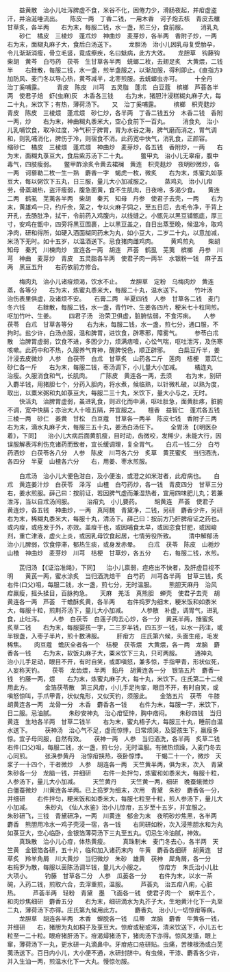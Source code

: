 <!-- { "loadSidebar": true } -->
　　益黄散　治小儿吐泻脾虚不食，米谷不化，困倦力少，滑肠夜起，并疳虚盗汗，并治涎唾流出。　　陈皮一两　丁香二钱，一用木香　诃子炮去核　青皮去穰　甘草炙，各半两　　右为末，每服二钱，水一盏，煎三分，食前服。
　　消乳丸
　　砂仁　橘皮　三棱炒　蓬朮炒　神曲炒　麦芽炒，各半两　香附子炒，一两　　右为末，面糊丸麻子大，食后白汤送下。
　　龙胆汤　治小儿因乳母复受胎孕，令儿渐渐消瘦，骨立毛竖，竟成瘵疾，名曰鬾病，此方大效。　　龙胆草　钩藤钩　柴胡　黄芩　白芍药　茯苓　生甘草各半两　蜣螂二枚，去翅足炙　大黄煨，二钱半　　右銼散，每服二钱，水一盏，煎半盏服之，以渐加服，得利即止。《直指方》加防风、麦门冬以导心热，黄芩减半，北枣煎服。去蜣螂虫亦可。
　　十全丹　治丁奚哺露。
　　青皮　陈皮　川芎　五灵脂　蓬朮　白豆蔻　槟榔　芦荟各半两　使君子焙　虾(虫麻)灰　木香各三钱　　右为末，猪胆汁浸糕糊丸麻子大，每二十丸，米饮下；有热，薄荷汤下。　　又　治丁奚哺露。
　　槟榔　枳壳麸炒　青皮　陈皮　三棱煨　蓬朮煨　砂仁炒，各半两　丁香二钱五分　木香二钱　香附一两，炒　　右为末，神曲糊丸黍米大，空心食前下一百丸。
　　消食丸　治小儿乳哺饮食，取冷过度，冷气积于脾胃，胃为水谷之海，脾气磨而消之，胃气调和，则乳哺消化，脾伤于冷，则宿食不消。此药宽中快气，消乳食，正颜容。　　缩砂仁　橘皮　三棱煨　蓬朮煨　神曲炒　麦芽炒，各五钱　香附炒，一两　　右为末，面糊丸菉豆大，食后紫苏汤下二十丸。
　　鳖甲丸　治小儿无辜疳，腹中毒气，四肢瘦弱。　　鳖甲酢涂炙令黄去裙襕　黄连　枳壳麸炒　夜明砂微炒，各一两　诃藜勒二枚一生一熟　麝香一字　蝎虎一枚，微炙　　右为末，炼蜜丸如菉豆大，每以粥饮下五丸，日三服，量儿大小加减服之。
　　蒸鸡丸　治小儿疳劳，骨蒸潮热，盗汗瘦弱，腹急面黄，食不生肌肉，日夜啼，多渴少食。　　黄连二两　鹤虱　芜荑各半两　柴胡　秦艽　知母　丹参　使君子去壳，一两　　右为末，黄雄鸡一只，约斤余，笼之，专以火麻子饲之，至五日后，去毛令净，于背上开孔，去肠肚净，拭干，令前药入鸡腹内，以线缝之。小甑先以黑豆铺甑底，厚三寸，安鸡在甑中，四旁将黑豆围裹，上以黑豆盖之，自日出蒸至晚，候温冷，取鸡净肉，研和得所，如硬入酒面糊同药末为丸，如小豆大，二岁二十丸，以意加减，米汤下无时。如十五岁，以温酒送下。忌食猪肉雌鸡肉。
　　黄鸡煎丸
　　柴胡　知母　秦艽　川楝肉炒　宣连各一两　胡连　芦荟　鹤虱　芜荑　槟榔　丹参　川芎　神曲　麦芽炒　青皮　五灵脂各半两　使君子肉一两半　水银粉一钱　麻子五两　黑豆五升　　右药依前方修合。

　　梅肉丸　治小儿诸疳烦渴，饮水不止。　　龙胆草　定粉　乌梅肉炒　黄连蒸，各等分　　右为末，炼蜜丸黍米大，每服二十丸，温水送下。
　　竹叶汤　治伤表里俱虚，及诸烦不安。　　石膏二两　半夏四钱　人参　甘草各二钱　麦门冬六钱　　右銼散，每服二钱，水一盏，青竹叶、生姜各四片，粳米七十粒同煎。呕加竹叶、生姜。
　　四君子汤　治荣卫俱虚，脏腑怯弱，不食泻痢。　　人参　茯苓　白朮　甘草各等分
　　右为末，每服二钱，水一盏，煎七分，通口服，不拘时。盐少许，白汤点服，温和脾胃，进饮食，辟寒邪，障雾气。
　　参苓白朮散　治脾胃虚弱，饮食不进，多困少力，烦满痞噎，心忪气喘，呕吐泄泻，及伤寒咳嗽。此药中和不热，久服养气育神，醒脾悦色，顺正辟邪。　　白扁豆斤半，姜汁浸去皮微炒　人参　白茯苓　白朮　甘草炙　山药各二斤　莲肉　桔梗　薏苡仁　砂仁各一斤　　右为末，每服二钱，枣汤调下，小儿量大小加减。
　　橘连丸　治瘦。久服消食和气，长肌肉。　　广陈皮　黄连各一两，去须
　　右为末，别研入麝半钱，用猪胆七个，分药入胆内，将水煮，候临熟，以针微札破，以熟为度，取出，以粟米粥和丸如菉豆大，每服二三十丸，米饮下，量大小与之，无时。
　　快活丸　治脾胃虚弱，虽进乳食，则迟化而中满，呕吐肚急，面黄肚疼，脏腑不调，宽中快膈；亦治大人十噎五隔，并宜服之。　　檀香　益智仁　蓬朮各五钱　三棱一两　砂仁　姜黄　甘松　白豆蔻　甘草各一两半　陈皮七钱　香附子三两　　右为末，滴水丸麻子大，每服三五十丸，姜汤白汤任下。
　　全胃汤 【《明医杂着》，下同】 　治小儿大病后面黄肌瘦，目时动，齿微咬，发稀少，未能大行，因误服解表泻利伤克诸药而致者，宜长缓调理，复全胃气。　　白朮一钱二分　白芍药酒炒　白茯苓各八分　人参　陈皮　川芎各六分　炙草　黄芪蜜炙　当归酒洗，各四分　半夏　山楂各六分　　右，用姜、枣水煎服。

　　白朮汤　治小儿大便色泔白，及小便浊，或澄之如米泔者，此疳病也。　　白朮　黄连姜汁炒　白茯苓　泽泻　山楂　白芍药炒，各一钱　青皮四分　甘草三分　　右，姜水煎服。薛己曰：按前证，若因脾气虚而兼湿热者，宜用四味肥儿丸；若兼泄泻，当以自朮汤间服。
　　治疳丸　小儿要药。
　　胡黄连　芦荟　使君子　黄连炒，各五钱　神曲炒，一两　真阿魏　青黛净，二钱，另研　麝香少许，另研　　右为末，稀糊丸黍米大，每服十丸，清汤下。薛己曰：按前方乃肝脾疳证之药也。或内疳，或疮发于外，亦效。盖疳干也，或因哺食太早，或因恣食甘肥，或因峻剂，重亡津液，虚火上炎，或因乳母饮食起居，七情劳役所致。
　　清中解郁汤　治小儿脾弱，饮食停滞，郁热生痰，或身发赤晕。　　白朮　茯苓　陈皮　山栀炒　山楂　神曲炒　麦芽炒　川芎　桔梗　甘草炒，各五分　　右，每服二钱，水煎。

　　芪归汤 【《证治准绳》，下同】 　治小儿禀弱，痘疮出不快者，及肝虚目视不明　　黄芪一两，蜜水涂炙　当归酒洗焙干　白芍药　川芎各半两　甘草三钱，炙　　右件(口父)咀，每服二钱，水一盏，煎七分，无时温服。
　　熊胆天麻丹　治风疳羸瘦，摇头揉目，百脉拘急。　　天麻　羌活　真熊胆　蝉壳　使君子去壳　胡黄连各一两　芦荟　干蟾酥炙黄，各半两　　右件捣罗为细末，粳米饭和如黍米大，每服十粒，煎荆芥汤下，量儿大小加减。
　　人参散　补虚，调胃气，进乳食，止吐泻。　　人参　白茯苓　白莲子肉去心炒，各一分　黄芪半两，捶蜜炙　炙草二钱　　右为末，每服婴孩一字，二三岁半钱，四五岁一钱，以水一药注，或半银盏，入枣子半片，煎十数沸服。
　　肝疳方　庄氏第六候，头面生疮，毛发稀焦。　　肉豆蔻　蟾灰全者各一个　桔梗　茯苓煨　大黄煨，各一两　龙脑　麝香各一钱　　右为末，软饭丸麻子大，粟米饮下三丸，只可两服。
　　通神丸　治小儿手足动，眼目不开，有时自笑，或即嗔怒，兼多惊，手指甲青，形状似死，人妄称天钓。　　茯苓　龙齿煨，半两　鉛丹　胡黄连各一分　银箔五片　麝香一钱　钓藤一两，煨　　右为末，炼蜜丸麻子大，每十丸，米饮下。庄氏第二十二候用此方。
　　金箔茯苓散　第三风疳，小儿手足拘挛，眼目不开，有时自笑，或嗔怒惊叫，手爪甲青，状似鬼形，又似天钓，须服此。　　金箔五片　茯苓　牛膝　胡黄连各一两　龙骨一分　木香　麝香各一钱　　右件为末，每服一字，米饮下，日二服。忌油腻。
　　朱砂安神丸　治心疳怔忡，胸中痞闷。　　朱砂四钱　当归　黄连　生地各半两　甘草二钱半　　右为末，蜜丸梧子大，每服三十丸，睡前白温水送下。
　　茯神汤　治心气不足，虚而惊悸，日常烦哭，及婴孩生下，羸瘦多惊。宜子母同服，自然有效。　　茯神一两　人参　当归酒洗，各半两　炙草二钱　　右件(口父)咀，每服二钱，水一盏，煎七分，无时温服。有微热烦躁，入麦门冬去心同煎。
　　张涣参黄丹　治惊疳挟热，夜卧惊悸。　　干蝎二十一个，微炒　天浆子一十四个，干者微炒　人参　胡连各一两　天竺黄半两，俱为末，次入　青黛　朱砂各一分　龙脑一钱，并细研　　右件一处拌匀，炼蜜和如黍米大，每服十粒，人参汤下，量儿大小加减。
　　天竺黄丹
　　天竺黄一两，细研　晚蚕蛾微炒　白僵蚕微炒　川黄连各半两。已上捣罗为细末，次用　青黛　朱砂　麝香各一分，并细研　　右件拌匀，粳米饭和如黍米大，每服七粒至十粒，煎人参汤下，量儿大小加减。
　　朱砂丸　《仙人水鉴》治小儿惊疳，五岁至十五岁，并宜服之。　　朱砂研飞，三钱　青黛研净，一两　川黄连　郁金为末　夜明砂炒焦黑，各半两　麝香　熊胆用冷水一鸡子壳浸一宿，各一钱　　右同研如粉，次入浸熊胆水和为丸如菉豆大，空心临卧，金银箔薄荷汤下三丸至五丸。切忌生冷油腻，神效。
　　真珠散　治小儿心疳，体热黄瘦。
　　真珠制末　麦门冬去心，各半两　天竺黄　金银箔各研，五十片，临和加入诸药末内　牛黄　麝香各细研　胡黄连　甘草炙　羚羊角屑　川大黄炒　当归微炒　朱砂　雄黄　茯神　犀角屑，各一分　　右捣罗为散，每服以茵陈汤调半钱，量儿大小服之。
　　惊疳方　朱氏治小儿肚大项小。
　　钓藤　甘草各二分　人参　瓜蒌各一分　　右件为末，以水一茶碗，入药二钱，煎取六合，去滓重煎，温服。
　　芦荟丸　治五疳八痢，心脏热。
　　芦荟半两　轻粉　青黛　墨　飞面各一钱　使君子肉一个　蜗牛五个，和肉炒焦细研　麝香五分　　右为末，细研滴水为丸芥子大，生地黄汁化下一丸至二丸，薄荷汤下亦得。庄氏第九候用此方。
　　麝香丸　治小儿一切惊疳等病。
　　龙胆草　胡连各半两　木香　蝉脱各一钱　瓜蒂　龙脑　麝香　牛黄各一钱，并细研　　右，猪胆为丸如桐子及菉豆大。惊疳或秘或泻，清米饮送下，小儿五七粒至一二十粒。眼疳猪肝汤下。疳渴燖猪汤下，猪肉汤下亦得。惊风发搐，眼上窜，薄荷汤下一丸，更水研一丸滴鼻中。牙疳疮口疮研贴。虫痛，苦楝根汤或白芜荑汤送下。百日内小儿，大小便不通，水研封脐中。有虫候，干漆、麝香各少许，并入生油一两，煎温水化下一大丸。慢惊勿服。
